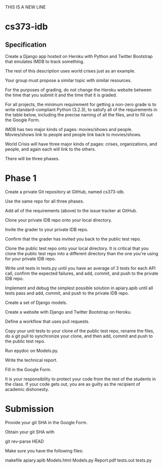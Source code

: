 THIS IS A NEW LINE



cs373-idb
=========

Specification
-------------
Create a Django app hosted on Heroku with Python and Twitter Bootstrap that emulates IMDB to track something.

The rest of this description uses world crises just as an example.

Your group must propose a similar topic with similar resources.

For the purposes of grading, do not change the Heroku website between the time that you submit it and the time that it is graded.

For all projects, the minimum requirement for getting a non-zero grade is to write standard-compliant Python (3.2.3), to satisfy all of the requirements in the table below, including the precise naming of all the files, and to fill out the Google Form.

IMDB has two major kinds of pages: movies/shows and people. Movies/shows link to people and people link back to movies/shows.

World Crisis will have three major kinds of pages: crises, organizations, and people, and again each will link to the others.

There will be three phases.

Phase 1
=======

Create a private Git repository at GitHub, named cs373-idb.

Use the same repo for all three phases.

Add all of the requirements (above) to the issue tracker at GitHub.

Clone your private IDB repo onto your local directory.

Invite the grader to your private IDB repo.

Confirm that the grader has invited you back to the public test repo.

Clone the public test repo onto your local directory. It is critical that you clone the public test repo into a different directory than the one you're using for your private IDB repo.

Write unit tests in tests.py until you have an average of 3 tests for each API call, confirm the expected failures, and add, commit, and push to the private IDB repo.

Implement and debug the simplest possible solution in apiary.apib until all tests pass and add, commit, and push to the private IDB repo.

Create a set of Django models.

Create a website with Django and Twitter Bootstrap on Heroku.

Define a workflow that uses pull requests.

Copy your unit tests to your clone of the public test repo, rename the files, do a git pull to synchronize your clone, and then add, commit and push to the public test repo.

Run epydoc on Models.py.

Write the technical report.

Fill in the Google Form.

It is your responsibility to protect your code from the rest of the students in the class. If your code gets out, you are as guilty as the recipient of academic dishonesty.

Submission
==========
Provide your git SHA in the Google Form.

Obtain your git SHA with

git rev-parse HEAD


Make sure you have the following files:

makefile
apiary.apib
Models.html
Models.py
Report.pdf
tests.out
tests.py
